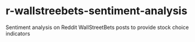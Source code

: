 # r-wallstreebets-sentiment-analysis

Sentiment analysis on Reddit WallStreetBets posts to provide stock choice indicators
